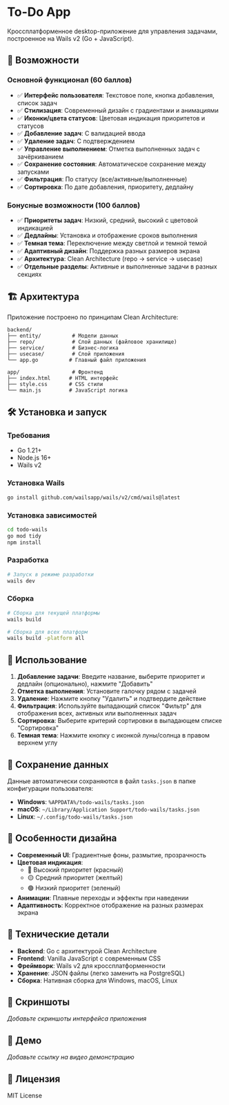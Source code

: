 # To-Do App

Кроссплатформенное desktop-приложение для управления задачами, построенное на Wails v2 (Go + JavaScript).

## 🚀 Возможности

### Основной функционал (60 баллов)
- ✅ **Интерфейс пользователя**: Текстовое поле, кнопка добавления, список задач
- ✅ **Стилизация**: Современный дизайн с градиентами и анимациями
- ✅ **Иконки/цвета статусов**: Цветовая индикация приоритетов и статусов
- ✅ **Добавление задач**: С валидацией ввода
- ✅ **Удаление задач**: С подтверждением
- ✅ **Управление выполнением**: Отметка выполненных задач с зачёркиванием
- ✅ **Сохранение состояния**: Автоматическое сохранение между запусками
- ✅ **Фильтрация**: По статусу (все/активные/выполненные)
- ✅ **Сортировка**: По дате добавления, приоритету, дедлайну

### Бонусные возможности (100 баллов)
- ✅ **Приоритеты задач**: Низкий, средний, высокий с цветовой индикацией
- ✅ **Дедлайны**: Установка и отображение сроков выполнения
- ✅ **Темная тема**: Переключение между светлой и темной темой
- ✅ **Адаптивный дизайн**: Поддержка разных размеров экрана
- ✅ **Архитектура**: Clean Architecture (repo → service → usecase)
- ✅ **Отдельные разделы**: Активные и выполненные задачи в разных секциях

## 🏗️ Архитектура

Приложение построено по принципам Clean Architecture:

```
backend/
├── entity/          # Модели данных
├── repo/            # Слой данных (файловое хранилище)
├── service/         # Бизнес-логика
├── usecase/         # Слой приложения
└── app.go          # Главный файл приложения

app/                 # Фронтенд
├── index.html      # HTML интерфейс
├── style.css       # CSS стили
└── main.js         # JavaScript логика
```

## 🛠️ Установка и запуск

### Требования
- Go 1.21+
- Node.js 16+
- Wails v2

### Установка Wails
```bash
go install github.com/wailsapp/wails/v2/cmd/wails@latest
```

### Установка зависимостей
```bash
cd todo-wails
go mod tidy
npm install
```

### Разработка
```bash
# Запуск в режиме разработки
wails dev
```

### Сборка
```bash
# Сборка для текущей платформы
wails build

# Сборка для всех платформ
wails build -platform all
```

## 📱 Использование

1. **Добавление задачи**: Введите название, выберите приоритет и дедлайн (опционально), нажмите "Добавить"
2. **Отметка выполнения**: Установите галочку рядом с задачей
3. **Удаление**: Нажмите кнопку "Удалить" и подтвердите действие
4. **Фильтрация**: Используйте выпадающий список "Фильтр" для отображения всех, активных или выполненных задач
5. **Сортировка**: Выберите критерий сортировки в выпадающем списке "Сортировка"
6. **Темная тема**: Нажмите кнопку с иконкой луны/солнца в правом верхнем углу

## 💾 Сохранение данных

Данные автоматически сохраняются в файл `tasks.json` в папке конфигурации пользователя:
- **Windows**: `%APPDATA%/todo-wails/tasks.json`
- **macOS**: `~/Library/Application Support/todo-wails/tasks.json`
- **Linux**: `~/.config/todo-wails/tasks.json`

## 🎨 Особенности дизайна

- **Современный UI**: Градиентные фоны, размытие, прозрачность
- **Цветовая индикация**: 
  - 🔴 Высокий приоритет (красный)
  - 🟡 Средний приоритет (желтый)
  - 🟢 Низкий приоритет (зеленый)
- **Анимации**: Плавные переходы и эффекты при наведении
- **Адаптивность**: Корректное отображение на разных размерах экрана

## 🔧 Технические детали

- **Backend**: Go с архитектурой Clean Architecture
- **Frontend**: Vanilla JavaScript с современным CSS
- **Фреймворк**: Wails v2 для кроссплатформенности
- **Хранение**: JSON файлы (легко заменить на PostgreSQL)
- **Сборка**: Нативная сборка для Windows, macOS, Linux

## 📸 Скриншоты

*Добавьте скриншоты интерфейса приложения*

## 🎥 Демо

*Добавьте ссылку на видео демонстрацию*

## 📄 Лицензия

MIT License
